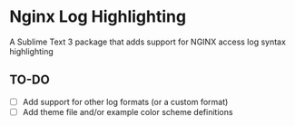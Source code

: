 # Nginx Log Highlighting

A Sublime Text 3 package that adds support for NGINX access log syntax highlighting

## TO-DO

  - [ ] Add support for other log formats (or a custom format)
  - [ ] Add theme file and/or example color scheme definitions
